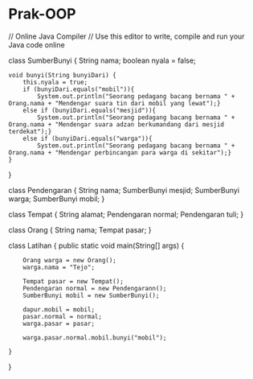 # Prak-OOP
// Online Java Compiler
// Use this editor to write, compile and run your Java code online

class SumberBunyi {
    String nama;
    boolean nyala = false;
    
    void bunyi(String bunyiDari) {
        this.nyala = true;
        if (bunyiDari.equals("mobil")){
            System.out.println("Seorang pedagang bacang bernama " + Orang.nama + "Mendengar suara tin dari mobil yang lewat");}
        else if (bunyiDari.equals("mesjid")){
            System.out.println("Seorang pedagang bacang bernama " + Orang.nama + "Mendengar suara adzan berkumandang dari mesjid terdekat");}
        else if (bunyiDari.equals("warga")){
            System.out.println("Seorang pedagang bacang bernama " + Orang.nama + "Mendengar perbincangan para warga di sekitar");}
    }
}

class Pendengaran {
    String nama;
    SumberBunyi mesjid;
    SumberBunyi warga;
    SumberBunyi mobil;
}

class Tempat {
    String alamat;
    Pendengaran normal;
    Pendengaran tuli;
}

class Orang {
    String nama;
    Tempat pasar;
}

class Latihan {
    public static void main(String[] args) {
        
        Orang warga = new Orang();
        warga.nama = "Tejo";
        
        Tempat pasar = new Tempat();
        Pendengaran normal = new Pendengarann();
        SumberBunyi mobil = new SumberBunyi();
        
        dapur.mobil = mobil;
        pasar.normal = normal;
        warga.pasar = pasar;
        
        warga.pasar.normal.mobil.bunyi("mobil");
        
    }
}
